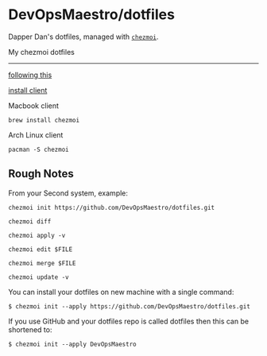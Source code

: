 # DevOpsMaestro/dotfiles

Dapper Dan's dotfiles, managed with [`chezmoi`](https://github.com/twpayne/chezmoi).

My chezmoi dotfiles

-----

[following this](https://www.chezmoi.io/quick-start/#set-up-a-new-machine-with-a-single-command)

[install client](https://www.chezmoi.io/install/)

Macbook client
```shell
brew install chezmoi
```

Arch Linux client
```shell
pacman -S chezmoi
```

## Rough Notes

From your Second system, example:
```shell
chezmoi init https://github.com/DevOpsMaestro/dotfiles.git

chezmoi diff

chezmoi apply -v

chezmoi edit $FILE

chezmoi merge $FILE

chezmoi update -v
```

You can install your dotfiles on new machine with a single command:
```shell
$ chezmoi init --apply https://github.com/DevOpsMaestro/dotfiles.git
```

If you use GitHub and your dotfiles repo is called dotfiles then this can be shortened to:
```shell
$ chezmoi init --apply DevOpsMaestro
```

